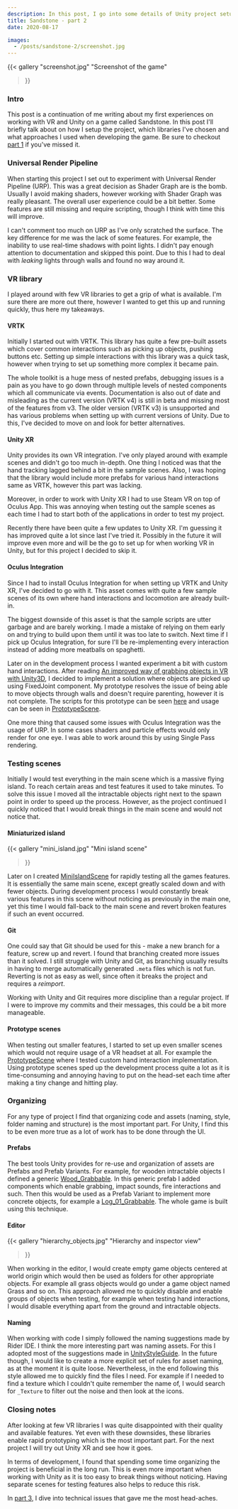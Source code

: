 ```yaml
---
description: In this post, I go into some details of Unity project setup with VR, library choices and few other technical details.
title: Sandstone - part 2
date: 2020-08-17

images:
  - /posts/sandstone-2/screenshot.jpg
---
```


{{<
  gallery
  "screenshot.jpg" "Screenshot of the game"
>}}

### Intro
This post is a continuation of me writing about my first experiences on working with VR and Unity on a game called Sandstone. In this post I'll briefly talk about on how I setup the project, which libraries I've chosen and what approaches I used when developing the game. Be sure to checkout [part 1](/posts/sandstone-1) if you've missed it.

### Universal Render Pipeline
When starting this project I set out to experiment with Universal Render Pipeline (URP). This was a great decision as Shader Graph are is the bomb. Usually I avoid making shaders, however working with Shader Graph was really pleasant. The overall user experience could be a bit better. Some features are still missing and require scripting, though I think with time this will improve.

I can't comment too much on URP as I've only scratched the surface. The key difference for me was the lack of some features. For example, the inability to use real-time shadows with point lights. I didn't pay enough attention to documentation and skipped this point. Due to this I had to deal with _leaking_ lights through walls and found no way around it.

### VR library
I played around with few VR libraries to get a grip of what is available. I'm sure there are more out there, however I wanted to get this up and running quickly, thus here my takeaways.

#### VRTK
Initially I started out with VRTK. This library has quite a few pre-built assets which cover common interactions such as picking up objects, pushing buttons etc. Setting up simple interactions with this library was a quick task, however when trying to set up something more complex it became pain.

The whole toolkit is a huge mess of nested prefabs, debugging issues is a pain as you have to go down through multiple levels of nested components which all communicate via events. Documentation is also out of date and misleading as the current version (VRTK v4) is still in beta and missing most of the features from v3. The older version (VRTK v3) is unsupported and has various problems when setting up with current versions of Unity. Due to this, I've decided to move on and look for better alternatives.

#### Unity XR
Unity provides its own VR integration. I've only played around with example scenes and didn't go too much in-depth. One thing I noticed was that the hand tracking lagged behind a bit in the sample scenes. Also, I was hoping that the library would include more prefabs for various hand interactions same as VRTK, however this part was lacking.

Moreover, in order to work with Unity XR I had to use Steam VR on top of Oculus App. This was annoying when testing out the sample scenes as each time I had to start both of the applications in order to test my project.

Recently there have been quite a few updates to Unity XR. I'm guessing it has improved quite a lot since last I've tried it. Possibly in the future it will improve even more and will be the go to set up for when working VR in Unity, but for this project I decided to skip it.

#### Oculus Integration
Since I had to install Oculus Integration for when setting up VRTK and Unity XR, I've decided to go with it. This asset comes with quite a few sample scenes of its own where hand interactions and locomotion are already built-in.

The biggest downside of this asset is that the sample scripts are utter garbage and are barely working. I made a mistake of relying on them early on and trying to build upon them until it was too late to switch. Next time if I pick up Oculus Integration, for sure I'll be re-implementing every interaction instead of adding more meatballs on spaghetti.

Later on in the development process I wanted experiment a bit with custom hand interactions. After reading [An improved way of grabbing objects in VR with Unity3D](https://www.gamasutra.com/blogs/DanielEstrella/20190205/335847/An_improved_way_of_grabbing_objects_in_VR_with_Unity3D.php), I decided to implement a solution where objects are picked up using FixedJoint component. My prototype resolves the issue of being able to move objects through walls and doesn't require parenting, however it is not complete. The scripts for this prototype can be seen [here](https://github.com/Edvinas01/sandstone/tree/master/Assets/Scripts/Grab) and usage can be seen in [PrototypeScene](https://github.com/Edvinas01/sandstone/blob/master/Assets/Scenes/PrototypeScene.unity).

One more thing that caused some issues with Oculus Integration was the usage of URP. In some cases shaders and particle effects would only render for one eye. I was able to work around this by using Single Pass rendering.

### Testing scenes
Initially I would test everything in the main scene which is a massive flying island. To reach certain areas and test features it used to take minutes. To solve this issue I moved all the intractable objects right next to the spawn point in order to speed up the process. However, as the project continued I quickly noticed that I would break things in the main scene and would not notice that.

#### Miniaturized island
{{<
  gallery
  "mini_island.jpg" "Mini island scene"
>}}

Later on I created [MiniIslandScene](https://github.com/Edvinas01/sandstone/blob/master/Assets/Scenes/MiniIslandScene.unity) for rapidly testing all the games features. It is essentially the same main scene, except greatly scaled down and with fewer objects. During development process I would constantly break various features in this scene without noticing as previously in the main one, yet this time I would fall-back to the main scene and revert broken features if such an event occurred.

#### Git
One could say that Git should be used for this - make a new branch for a feature, screw up and revert. I found that branching created more issues than it solved. I still struggle with Unity and Git, as branching usually results in having to merge automatically generated `.meta` files which is not fun. Reverting is not as easy as well, since often it breaks the project and requires a _reimport_.

Working with Unity and Git requires more discipline than a regular project. If I were to improve my commits and their messages, this could be a bit more manageable.

#### Prototype scenes
When testing out smaller features, I started to set up even smaller scenes which would not require usage of a VR headset at all. For example the [PrototypeScene](https://github.com/Edvinas01/sandstone/blob/master/Assets/Scenes/PrototypeScene.unity) where I tested custom hand interaction implementation. Using prototype scenes sped up the development process quite a lot as it is time-consuming and annoying having to put on the head-set each time after making a tiny change and hitting play.

### Organizing
For any type of project I find that organizing code and assets (naming, style, folder naming and structure) is the most important part. For Unity, I find this to be even more true as a lot of work has to be done through the UI.

#### Prefabs
The best tools Unity provides for re-use and organization of assets are Prefabs and Prefab Variants. For example, for wooden intractable objects I defined a generic [Wood_Grabbable](https://github.com/Edvinas01/sandstone/blob/master/Assets/Prefabs/Interractables/Wood_Grabbable.prefab). In this generic prefab I added components which enable grabbing, impact sounds, fire interactions and such. Then this would be used as a Prefab Variant to implement more concrete objects, for example a [Log_01_Grabbable](https://github.com/Edvinas01/sandstone/blob/master/Assets/Prefabs/Interractables/Log_01_Grabbable.prefab). The whole game is built using this technique.

#### Editor
{{<
  gallery
  "hierarchy_objects.jpg" "Hierarchy and inspector view"
>}}

When working in the editor, I would create empty game objects centered at world origin which would then be used as folders for other appropriate objects. For example all grass objects would go under a game object named Grass and so on. This approach allowed me to quickly disable and enable groups of objects when testing, for example when testing hand interactions, I would disable everything apart from the ground and intractable objects.

#### Naming
When working with code I simply followed the naming suggestions made by Rider IDE. I think the more interesting part was naming assets. For this I adopted most of the suggestions made in [UnityStyleGuide](https://github.com/stillwwater/UnityStyleGuide). In the future though, I would like to create a more explicit set of rules for asset naming, as at the moment it is quite loose. Nevertheless, in the end following this style allowed me to quickly find the files I need. For example if I needed to find a texture which I couldn't quite remember the name of, I would search for `_Texture` to filter out the noise and then look at the icons.

### Closing notes
After looking at few VR libraries I was quite disappointed with their quality and available features. Yet even with these downsides, these libraries enable rapid prototyping which is the most important part. For the next project I will try out Unity XR and see how it goes.

In terms of development, I found that spending some time organizing the project is beneficial in the long run. This is even more important when working with Unity as it is too easy to break things without noticing. Having separate scenes for testing features also helps to reduce this risk.

In [part 3](/posts/sandstone-3), I dive into technical issues that gave me the most head-aches.
